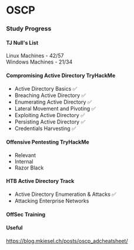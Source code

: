 # OSCP

### Study Progress

#### TJ Null's List
Linux Machines - 42/57  
Windows Machines - 21/34  

#### Compromising Active Directory TryHackMe
* Active Directory Basics ✅
* Breaching Active Directory ✅
* Enumerating Active Directory ✅
* Lateral Movement and Pivoting ✅
* Exploiting Active Directory ✅
* Persisting Active Directory ✅
* Credentials Harvesting ✅

#### Offensive Pentesting TryHackMe
* Relevant
* Internal
* Razor Black

#### HTB Active Directory Track
* Active Directory Enumeration & Attacks ✅
* Attacking Enterprise Networks

#### OffSec Training


#### Useful
https://blog.mkiesel.ch/posts/oscp_adcheatsheet/

